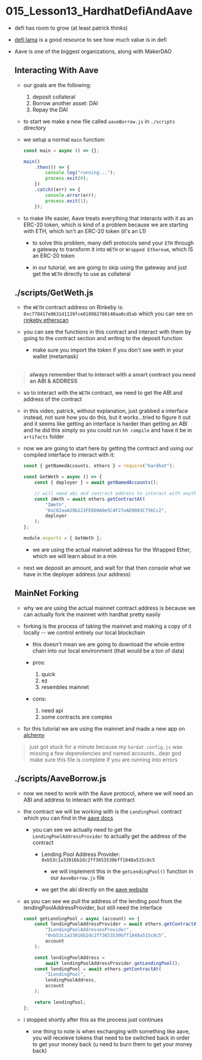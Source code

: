 # 015_Lesson13_HardhatDefiAndAave

-   defi has room to grow (at least patrick thinks)

-   [defi lama](https://defillama.com/) is a good resource to see how much value is in defi

-   Aave is one of the biggest organizations, along with MakerDAO

    ## Interacting With Aave

    -   our goals are the following:
        1. deposit collateral
        2. Borrow another asset: DAI
        3. Repay the DAI
    -   to start we make a new file called `aaveBorrow.js` in `./scripts` directory

    -   we setup a normal `main` function:

        ```js
        const main = async () => {};

        main()
        	.then(() => {
        		console.log("running...");
        		process.exit(0);
        	})
        	.catch((err) => {
        		console.error(err);
        		process.exit(1);
        	});
        ```

    -   to make life easier, Aave treats everything that interacts with it as an ERC-20 token, which is kind of a problem because we are starting with ETH, which isn't an ERC-20 token (it's an L1)

        -   to solve this problem, many defi protocols send your `ETH` through a gateway to transform it into `WETH` or `Wrapped Ethereum`, which IS an ERC-20 token

        -   in our tutorial, we are going to skip using the gateway and just get the `WETH` directly to use as collateral

    ## ./scripts/GetWeth.js

    -   the `WETH` contract address on Rinkeby is: `0xc778417e063141139fce010982780140aa0cd5ab` which you can see on [rinkeby etherscan](https://rinkeby.etherscan.io/token/0xc778417e063141139fce010982780140aa0cd5ab)

    -   you can see the functions in this contract and interact with them by going to the contract section and writing to the deposit function
        -   make sure you import the token if you don't see weth in your wallet (metamask)

    <br>

    > **always remember that to interact with a smart contract you need an ABI & ADDRESS**

    -   so to interact with the `WETH` contract, we need to get the ABI and address of the contract

    -   in this video, patrick, without explanation, just grabbed a interface instead, not sure how you do this, but it works...tried to figure it out and it seems like getting an interface is harder than getting an ABI and he did this simply so you could run `hh compile` and have it be in `artifacts` folder

    -   now we are going to start here by getting the contract and using our compiled interface to interact with it:

        ```ts
        const { getNamedAccounts, ethers } = require("hardhat");

        const GetWeth = async () => {
        	const { deployer } = await getNamedAccounts();

        	// will need abi and contract address to interact with anything
        	const iWeth = await ethers.getContractAt(
        		"IWeth",
        		"0xC02aaA39b223FE8D0A0e5C4F27eAD9083C756Cc2",
        		deployer
        	);
        };

        module.exports = { GetWeth };
        ```

        -   we are using the actual mainnet address for the Wrapped Ether, which we will learn about in a min

    -   next we deposit an amount, and wait for that then console what we have in the deployer address (our address)

    ## MainNet Forking

    -   why we are using the actual mainnet contract address is because we can actually fork the mainnet with hardhat pretty easily

    -   forking is the process of taking the mainnet and making a copy of it locally -- we control entirely our local blockchain

        -   this doesn't mean we are going to download the whole entire chain into our local environment (that would be a ton of data)

        -   pros:
            1. quick
            2. ez
            3. resembles mainnet
        -   cons:
            1. need api
            2. some contracts are complex

    -   for this tutorial we are using the mainnet and made a new app on [alchemy](https://www.alchemy.com/)

    > just got stuck for a minute because my `hardat.config.js` was missing a few dependencies and named accounts...dear god make sure this file is complete if you are running into errors

    ## ./scripts/AaveBorrow.js

    -   now we need to work with the Aave protocol, where we will need an ABI and address to interact with the contract

    -   the contract we will be working with is the `LendingPool` contract which you can find in the [aave docs](https://docs.aave.com/developers/v/2.0/the-core-protocol/protocol-overview)

        -   you can see we actually need to get the `LendingPoolAddressProvider` to actually get the address of the contract

            -   Lending Pool Address Provider: `0xb53c1a33016b2dc2ff3653530bff1848a515c8c5`

                -   we will implement this in the `getLendingPool()` function in our `AaveBorrow.js` file

            -   we get the abi directly on the [aave website](https://docs.aave.com/developers/v/2.0/the-core-protocol/addresses-provider/ilendingpooladdressesprovider)

    -   as you can see we pull the address of the lending pool from the lendingPoolAddressProvider, but still need the interface

        ```ts
        const getLendingPool = async (account) => {
        	const lendingPoolAddressProvider = await ethers.getContractAt(
        		"ILendingPoolAddressesProvider",
        		"0xb53c1a33016b2dc2ff3653530bff1848a515c8c5",
        		account
        	);

        	const lendingPoolAddress =
        		await lendingPoolAddressProvider.getLendingPool();
        	const lendingPool = await ethers.getContractAt(
        		"ILendingPool",
        		lendingPoolAddress,
        		account
        	);

        	return lendingPool;
        };
        ```

    -   i stopped shortly after this as the process just continues

        -   one thing to note is when exchanging with something like aave, you will receieve tokens that need to be switched back in order to get your money back (u need to burn them to get your money back)
